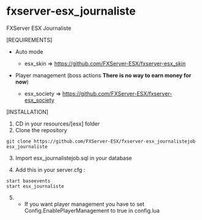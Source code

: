 # fxserver-esx_journaliste
FXServer ESX Journaliste

[REQUIREMENTS]

* Auto mode
   - esx_skin => https://github.com/FXServer-ESX/fxserver-esx_skin
  
* Player management (boss actions **There is no way to earn money for now**)
  * esx_society => https://github.com/FXServer-ESX/fxserver-esx_society

[INSTALLATION]

1) CD in your resources/[esx] folder
2) Clone the repository
```
git clone https://github.com/FXServer-ESX/fxserver-esx_journalistejob esx_journaliste
```
3) Import esx_journalistejob.sql in your database

4) Add this in your server.cfg :

```
start baseevents
start esx_journaliste
```
5) * If you want player management you have to set Config.EnablePlayerManagement to true in config.lua

